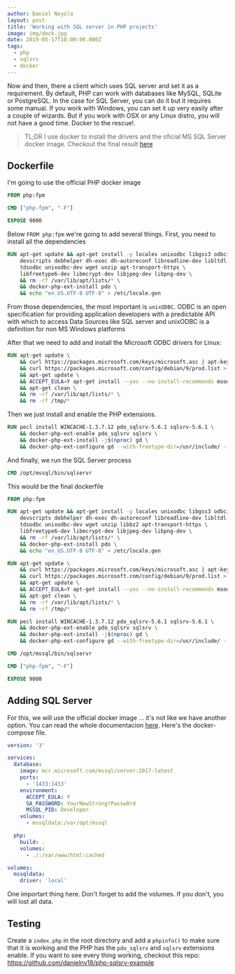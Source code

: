 ```yaml
---
author: Daniel Noyola
layout: post
title: 'Working with SQL server in PHP projects'
image: img/dock.jpg
date: 2019-05-17T10:00:00.000Z
tags:
  - php
  - sqlsrv
  - docker
---
```


Now and then, there a client which uses SQL server and set it as a requirement. By default, PHP can work with databases like MySQL, SQLite or PostgreSQL. In the case for SQL Server, you can do it but it requires some manual. If you work with Windows, you can set it up very easily after a couple of wizards. But if you work with OSX or any Linux distro, you will not have a good time. Docker to the rescue!.

> TL;DR I use docker to install the drivers and the oficial MS SQL Server docker image. Checkout the final result [here](https://github.com/danielnv18/php-sqlsrv-example)

## Dockerfile

I'm going to use the official PHP docker image

```Dockerfile
FROM php:fpm

CMD ["php-fpm", "-F"]

EXPOSE 9000

```

Below `FROM php:fpm` we're going to add several things. First, you need to install all the dependencies

```Dockerfile
RUN apt-get update && apt-get install -y locales unixodbc libgss3 odbcinst \
    devscripts debhelper dh-exec dh-autoreconf libreadline-dev libltdl-dev \
    tdsodbc unixodbc-dev wget unzip apt-transport-https \
    libfreetype6-dev libmcrypt-dev libjpeg-dev libpng-dev \
    && rm -rf /var/lib/apt/lists/* \
    && docker-php-ext-install pdo \
    && echo "en_US.UTF-8 UTF-8" > /etc/locale.gen
```

From those dependencies, the most important is `unixODBC`. ODBC is an open specification for providing application developers with a predictable API with which to access Data Sources like SQL server and unixODBC is a definition for non MS Windows platforms

After that we need to add and install the Microsoft ODBC drivers for Linux:

```Dockerfile
RUN apt-get update \
    && curl https://packages.microsoft.com/keys/microsoft.asc | apt-key add - \
    && curl https://packages.microsoft.com/config/debian/9/prod.list > /etc/apt/sources.list.d/mssql-release.list \
    && apt-get update \
    && ACCEPT_EULA=Y apt-get install --yes --no-install-recommends msodbcsql17 mssql-tools \
    && apt-get clean \
    && rm -rf /var/lib/apt/lists/* \
    && rm -rf /tmp/*
```

Then we just install and enable the PHP extensions.

```Dockerfile
RUN pecl install WINCACHE-1.3.7.12 pdo_sqlsrv-5.6.1 sqlsrv-5.6.1 \
    && docker-php-ext-enable pdo_sqlsrv sqlsrv \
    && docker-php-ext-install -j$(nproc) gd \
    && docker-php-ext-configure gd --with-freetype-dir=/usr/include/ --with-jpeg-dir=/usr/include/
```

And finally, we run the SQL Server process

```Dockerfile
CMD /opt/mssql/bin/sqlservr
```

This would be the final dockerfile

```Dockerfile
FROM php:fpm

RUN apt-get update && apt-get install -y locales unixodbc libgss3 odbcinst \
    devscripts debhelper dh-exec dh-autoreconf libreadline-dev libltdl-dev \
    tdsodbc unixodbc-dev wget unzip libbz2 apt-transport-https \
    libfreetype6-dev libmcrypt-dev libjpeg-dev libpng-dev \
    && rm -rf /var/lib/apt/lists/* \
    && docker-php-ext-install pdo \
    && echo "en_US.UTF-8 UTF-8" > /etc/locale.gen

RUN apt-get update \
    && curl https://packages.microsoft.com/keys/microsoft.asc | apt-key add - \
    && curl https://packages.microsoft.com/config/debian/9/prod.list > /etc/apt/sources.list.d/mssql-release.list \
    && apt-get update \
    && ACCEPT_EULA=Y apt-get install --yes --no-install-recommends msodbcsql17 mssql-tools \
    && apt-get clean \
    && rm -rf /var/lib/apt/lists/* \
    && rm -rf /tmp/*

RUN pecl install WINCACHE-1.3.7.12 pdo_sqlsrv-5.6.1 sqlsrv-5.6.1 \
    && docker-php-ext-enable pdo_sqlsrv sqlsrv \
    && docker-php-ext-install -j$(nproc) gd \
    && docker-php-ext-configure gd --with-freetype-dir=/usr/include/ --with-jpeg-dir=/usr/include/

CMD /opt/mssql/bin/sqlservr

CMD ["php-fpm", "-F"]

EXPOSE 9000
```

## Adding SQL Server

For this, we will use the official docker image ... it's not like we have another option. You can read the whole documentacion [here](https://docs.microsoft.com/en-us/sql/linux/quickstart-install-connect-docker?view=sql-server-2017&pivots=cs1-bash). Here's the docker-compose file.

```yml
version: '3'

services:
  database:
    image: mcr.microsoft.com/mssql/server:2017-latest
    ports:
      - '1433:1433'
    environment:
      ACCEPT_EULA: Y
      SA_PASSWORD: YourNewStrong!Passw0rd
      MSSQL_PID: Developer
    volumes:
      - mssqldata:/var/opt/mssql

  php:
    build: .
    volumes:
      - ./:/var/www/html:cached

volumes:
  mssqldata:
    driver: 'local'
```

One importart thing here. Don't forget to add the volumes. If you don't, you will lost all data.

## Testing

Create a `index.php` in the root directory and add a `phpinfo()` to make sure that it is working and the PHP has the `pdo_sqlsrv` and `sqlsrv` extensions enable. If you want to see every thing working, checkout this repo: https://github.com/danielnv18/php-sqlsrv-example
